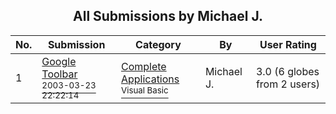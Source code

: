 ﻿<div align="center">

## All Submissions by Michael J\.

</div>

No.  | Submission | Category | By   | User Rating
---- | ---------- | -------- | ---- | -----------
1 | [Google Toolbar<br /><sup>2003-03-23 22:22:14</sup>](https://github.com/Planet-Source-Code/michael-j-google-toolbar__1-44213) | [Complete Applications<br /><sup>Visual Basic</sup>](../ByCategory/complete-applications__1-27.md) | Michael J\. | 3.0 (6 globes from 2 users)
